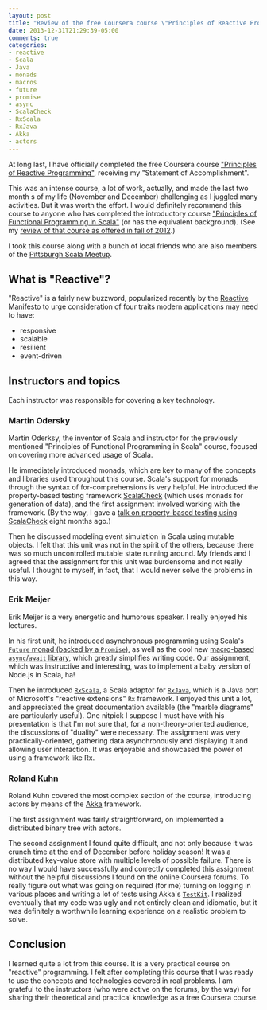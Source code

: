 ```yaml
---
layout: post
title: "Review of the free Coursera course \"Principles of Reactive Programming\""
date: 2013-12-31T21:29:39-05:00
comments: true
categories: 
- reactive
- Scala
- Java
- monads
- macros
- future
- promise
- async
- ScalaCheck
- RxScala
- RxJava
- Akka
- actors
---
```

At long last, I have officially completed the free Coursera course ["Principles of Reactive Programming"](http://www.coursera.org/course/reactive), receiving my "Statement of Accomplishment".

This was an intense course, a lot of work, actually, and made the last two month s of my life (November and December) challenging as I juggled many activities. But it was worth the effort. I would definitely recommend this course to anyone who has completed the introductory course ["Principles of Functional Programming in Scala"](http://www.coursera.org/course/progfun) (or has the equivalent background). (See my [review of that course as offered in fall of 2012](http://franklinchen.com/blog/2012-11-15-review-of-courseras-fall-2012-functional-programming-principles-in-scala/).)

I took this course along with a bunch of local friends who are also members of the [Pittsburgh Scala Meetup](http://www.meetup.com/Pittsburgh-Scala-Meetup/).

<!--more-->

## What is "Reactive"?

"Reactive" is a fairly new buzzword, popularized recently by the [Reactive Manifesto](http://www.reactivemanifesto.org/) to urge consideration of four traits modern applications may need to have:

- responsive
- scalable
- resilient
- event-driven

## Instructors and topics

Each instructor was responsible for covering a key technology.

### Martin Odersky

Martin Oderksy, the inventor of Scala and instructor for the previously mentioned "Principles of Functional Programming in Scala" course, focused on covering more advanced usage of Scala.

He immediately introduced monads, which are key to many of the concepts and libraries used throughout this course. Scala's support for monads through the syntax of for-comprehensions is very helpful. He introduced the property-based testing framework [ScalaCheck](http://www.scalacheck.org/) (which uses monads for generation of data), and the first assignment involved working with the framework. (By the way, I gave a [talk on property-based testing using ScalaCheck](http://franklinchen.com/blog/2013/04/11/my-pittsburgh-scala-meetup-talk-on-property-based-testing-using-scalacheck/) eight months ago.)

Then he discussed modeling event simulation in Scala using mutable objects. I felt that this unit was not in the spirit of the others, because there was so much uncontrolled mutable state running around. My friends and I agreed that the assignment for this unit was burdensome and not really useful. I thought to myself, in fact, that I would never solve the problems in this way.

### Erik Meijer

Erik Meijer is a very energetic and humorous speaker. I really enjoyed his lectures.

In his first unit, he introduced asynchronous programming using Scala's [`Future` monad (backed by a `Promise`)](http://docs.scala-lang.org/overviews/core/futures.html), as well as the cool new [macro-based `async`/`await` library](https://github.com/scala/async), which greatly simplifies writing code. Our assignment, which was instructive and interesting, was to implement a baby version of Node.js in Scala, ha!

Then he introduced [`RxScala`](https://rxscala.github.io/), a Scala adaptor for [`RxJava`](https://github.com/Netflix/RxJava), which is a Java port of Microsoft's "reactive extensions" `Rx` framework. I enjoyed this unit a lot, and appreciated the great documentation available (the "marble diagrams" are particularly useful). One nitpick I suppose I must have with his presentation is that I'm not sure that, for a non-theory-oriented audience, the discussions of "duality" were necessary. The assignment was very practically-oriented, gathering data asynchronously and displaying it and allowing user interaction. It was enjoyable and showcased the power of using a framework like Rx.

### Roland Kuhn

Roland Kuhn covered the most complex section of the course, introducing actors by means of the [Akka](http://akka.io/) framework.

The first assignment was fairly straightforward, on implemented a distributed binary tree with actors.

The second assignment I found quite difficult, and not only because it was crunch time at the end of December before holiday season! It was a distributed key-value store with multiple levels of possible failure. There is no way I would have successfully and correctly completed this assignment without the helpful discussions I found on the online Coursera forums. To really figure out what was going on required (for me) turning on logging in various places and writing a lot of tests using Akka's [`TestKit`](http://doc.akka.io/docs/akka/snapshot/scala/testing.html). I realized eventually that my code was ugly and not entirely clean and idiomatic, but it was definitely a worthwhile learning experience on a realistic problem to solve.

## Conclusion

I learned quite a lot from this course. It is a very practical course on "reactive" programming. I felt after completing this course that I was ready to use the concepts and technologies covered in real problems. I am grateful to the instructors (who were active on the forums, by the way) for sharing their theoretical and practical knowledge as a free Coursera course.
